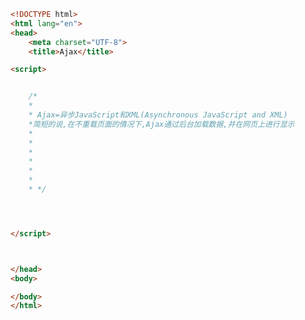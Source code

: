 
<BlogInfo id="328" title="25.Ajax" author="白日梦想猿" pv=0 read_times=0 pre_cost_time="0分15秒" category="jQuery学习" tag_list="['jQuery学习']" create_time="2021.10.15 16:29:17" update_time="2021.10.15 16:31:46" />

```html
<!DOCTYPE html>
<html lang="en">
<head>
    <meta charset="UTF-8">
    <title>Ajax</title>

<script>


    /*
    *
    * Ajax=异步JavaScript和XML(Asynchronous JavaScript and XML)
    *简短的说,在不重载页面的情况下,Ajax通过后台加载数据,并在网页上进行显示
    *
    *
    *
    *
    *
    *
    * */




</script>



</head>
<body>

</body>
</html>
```
